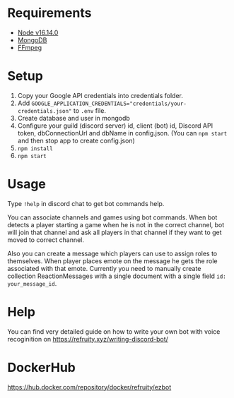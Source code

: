 # Requirements

* [Node v16.14.0](https://github.com/nvm-sh/nvm)
* [MongoDB](https://docs.mongodb.com/manual/installation/#mongodb-community-edition-installation-tutorials)
* [FFmpeg](https://www.johnvansickle.com/ffmpeg/)

# Setup

1. Copy your Google API credentials into credentials folder.
1. Add `GOOGLE_APPLICATION_CREDENTIALS="credentials/your-credentials.json"` to `.env` file.
1. Create database and user in mongodb
1. Configure your guild (discord server) id, client (bot) id, Discord API token, dbConnectionUrl and dbName in config.json. (You can `npm start` and then stop app to create config.json)
1. `npm install`
1. `npm start`

# Usage

Type `!help` in discord chat to get bot commands help.

You can associate channels and games using bot commands. When bot detects a player starting a game when he is not in the correct channel, bot will join that channel and ask all players in that channel if they want to get moved to correct channel.

Also you can create a message which players can use to assign roles to themselves. When player places emote on the message he gets the role associated with that emote. Currently you need to manually create collection ReactionMessages with a single document with a single field `id: your_message_id`.

# Help

You can find very detailed guide on how to write your own bot with voice recoginition on https://refruity.xyz/writing-discord-bot/

# DockerHub

https://hub.docker.com/repository/docker/refruity/ezbot
